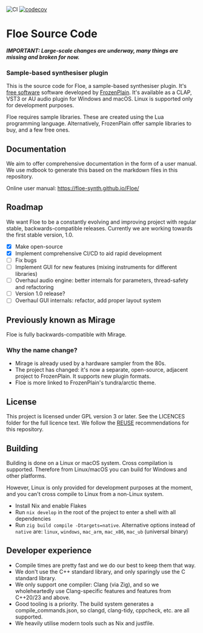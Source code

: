 <!--
SPDX-FileCopyrightText: 2018-2024 Sam Windell
SPDX-License-Identifier: CC0-1.0
-->

![CI](https://github.com/Floe-Synth/Floe/actions/workflows/ci.yml/badge.svg)
[![codecov](https://codecov.io/github/Floe-Synth/Floe/graph/badge.svg?token=7HEJ7SF75K)](https://codecov.io/github/Floe-Synth/Floe)

# Floe Source Code

___IMPORTANT: Large-scale changes are underway, many things are missing and broken for now.___

### Sample-based synthesiser plugin

This is the source code for Floe, a sample-based synthesiser plugin. It's [free software](https://fsfe.org/freesoftware/freesoftware.en.html) software developed by [FrozenPlain](https://frozenplain.com). It's available as a CLAP, VST3 or AU audio plugin for Windows and macOS. Linux is supported only for development purposes.

Floe requires sample libraries. These are created using the Lua programming language. Alternatively, FrozenPlain offer sample libraries to buy, and a few free ones.

## Documentation
We aim to offer comprehensive documentation in the form of a user manual. We use mdbook to generate this based on the markdown files in this repository.

Online user manual: https://floe-synth.github.io/Floe/

## Roadmap
We want Floe to be a constantly evolving and improving project with regular stable, backwards-compatible releases. Currently we are working towards the first stable version, 1.0.

- [x] Make open-source
- [x] Implement comprehensive CI/CD to aid rapid development
- [ ] Fix bugs
- [ ] Implement GUI for new features (mixing instruments for different libraries)
- [ ] Overhaul audio engine: better internals for parameters, thread-safety and refactoring
- [ ] Version 1.0 release?
- [ ] Overhaul GUI internals: refactor, add proper layout system

## Previously known as Mirage
Floe is fully backwards-compatible with Mirage.
### Why the name change?
- Mirage is already used by a hardware sampler from the 80s.
- The project has changed: it's now a separate, open-source, adjacent project to FrozenPlain. It supports new plugin formats.
- Floe is more linked to FrozenPlain's tundra/arctic theme.

## License
This project is licensed under GPL version 3 or later. See the LICENCES folder for the full licence text. We follow the [REUSE](https://reuse.software/) recommendations for this repository.

## Building
Building is done on a Linux or macOS system. Cross compilation is supported. Therefore from Linux/macOS you can build for Windows and other platforms. 

However, Linux is only provided for development purposes at the moment, and you can't cross compile to Linux from a non-Linux system.

- Install Nix and enable Flakes
- Run `nix develop` in the root of the project to enter a shell with all dependencies
- Run `zig build compile -Dtargets=native`. Alternative options instead of `native` are: `linux`, `windows`, `mac_arm`, `mac_x86`, `mac_ub` (universal binary)

## Developer experience
- Compile times are pretty fast and we do our best to keep them that way.
- We don't use the C++ standard library, and only sparingly use the C standard library.
- We only support one compiler: Clang (via Zig), and so we wholeheartedly use Clang-specific features and features from C++20/23 and above.
- Good tooling is a priority. The build system generates a compile_commands.json, so clangd, clang-tidy, cppcheck, etc. are all supported.
- We heavily utilise modern tools such as Nix and justfile.
